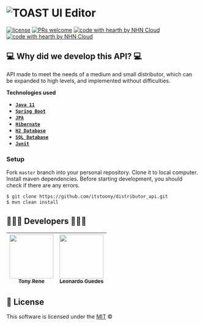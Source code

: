 # ![TOAST UI Editor](https://appmaster.io/api/_files/PqV7MuNwv89GrZvBd4LNNK/download/)

[![license](https://img.shields.io/github/license/nhn/tui.editor.svg)](https://github.com/nhn/tui.editor/blob/master/LICENSE) [![PRs welcome](https://img.shields.io/badge/PRs-welcome-ff69b4.svg)](https://github.com/nhn/tui.editor/issues?q=is%3Aissue+is%3Aopen+label%3A%22help+wanted%22) [![code with hearth by NHN Cloud](https://img.shields.io/badge/Made%20by%3A-Tony%20Hilario-green)](https://github.com/itstoony) [![code with hearth by NHN Cloud](https://img.shields.io/badge/Supervised%20by%3A-Leonardo%20Guedes-green)](https://github.com/LeoGuedex)


## 💻 Why did we develop this API? 💻

API made to meet the needs of a medium and small distributor, which can be expanded to high levels, and implemented without difficulties.


**Technologies used**

* [**`Java 11`**](https://www.oracle.com/pt/java/technologies/javase/jdk11-archive-downloads.html)
* [**`Spring Boot`**](https://spring.io/projects/spring-boot)
* [**`JPA`**](https://docs.oracle.com/javaee/7/api/javax/persistence/package-summary.html)
* [**`Hibernate`**](https://hibernate.org/orm/documentation/6.1/)
* [**`H2 Database`**](https://www.h2database.com/html/main.html)
* [**`SQL Database`**](https://dev.mysql.com/doc/)
* [**`Junit`**](https://junit.org/junit5/)


### Setup

Fork `master` branch into your personal repository. Clone it to local computer. Install maven dependencies. Before starting development, you should check if there are any errors.

```sh
$ git clone https://github.com/itstoony/distributor_api.git
$ mvn clean install
```


## 👨🏻‍💻 Developers 👨🏻‍💻

| [<img src="https://avatars.githubusercontent.com/u/102700833?v=4" width=115><br><sub>Tony Rene</sub>](https://github.com/itstoony) | [<img src="https://avatars.githubusercontent.com/u/110507618?v=4" width=115><br><sub>Leonardo Guedes</sub>](https://github.com/LeoGuedex) |
|:---------------------------------------------------------------------------------------------------------------------------------:| :---: |


## 📜 License

This software is licensed under the [MIT](https://opensource.org/licenses/MIT) © 
